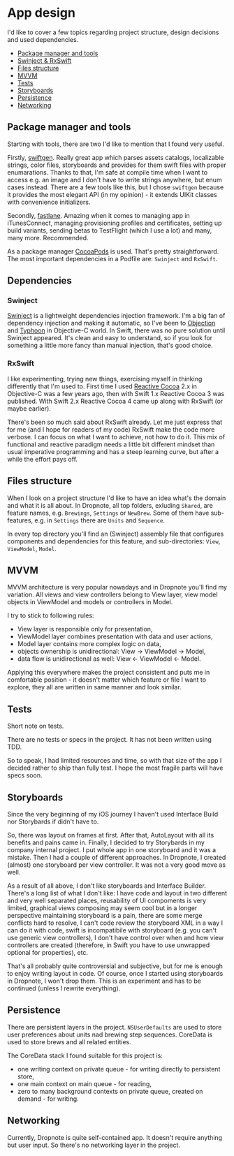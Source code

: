# App design

I'd like to cover a few topics regarding project structure, design decisions and used dependencies.

- [Package manager and tools](#package-manager-and-tools)
- [Swinject & RxSwift](#dependencies)
- [Files structure](#files-structure)
- [MVVM](#mvvm)
- [Tests](#tests)
- [Storyboards](#storyboards)
- [Persistence](#persistence)
- [Networking](#networking)

## Package manager and tools

Starting with tools, there are two I'd like to mention that I found very useful.

Firstly, [swiftgen](https://github.com/AliSoftware/SwiftGen). Really great app which parses assets catalogs, localizable strings, color files, storyboards and provides for them swift files with proper enumarations. Thanks to that, I'm safe at compile time when I want to access e.g. an image and I don't have to write strings anywhere, but enum cases instead.
There are a few tools like this, but I chose `swiftgen` because it provides the most elegant API (in my opinion) - it extends UIKit classes with convenience initializers.

Secondly, [fastlane](https://github.com/fastlane/fastlane). Amazing when it comes to managing app in iTunesConnect, managing provisioning profiles and certificates, setting up build variants, sending betas to TestFlight (which I use a lot) and many, many more. Recommended.

As a package manager [CocoaPods](https://cocoapods.org) is used. That's pretty straightforward. The most important dependencies in a Podfile are: `Swinject` and `RxSwift`.

## Dependencies

### Swinject

[Swinject](https://github.com/Swinject/Swinject) is a lightweight dependencies injection framework. I'm a big fan of dependency injection and making it automatic, so I've been to [Objection](http://objection-framework.org) and [Typhoon](http://typhoonframework.org) in Objective-C world. In Swift, there was no pure solution until Swinject appeared. It's clean and easy to understand, so if you look for something a little more fancy than manual injection, that's good choice.

### RxSwift

I like experimenting, trying new things, exercising myself in thinking differently that I'm used to. First time I used [Reactive Cocoa](https://github.com/ReactiveCocoa/ReactiveCocoa) 2.x in Objective-C was a few years ago, then with Swift 1.x Reactive Cocoa 3 was published. With Swift 2.x Reactive Cocoa 4 came up along with RxSwift (or maybe earlier).

There's been so much said about RxSwift already. Let me just express that for me (and I hope for readers of my code) RxSwift make the code more verbose. I can focus on what I want to achieve, not how to do it. This mix of functional and reactive paradigm needs a little bit different mindset than usual imperative programming and has a steep learning curve, but after a while the effort pays off.

## Files structure

When I look on a project structure I'd like to have an idea what's the domain and what it is all about. In Dropnote, all top folders, exluding `Shared`, are feature names, e.g. `Brewings`, `Settings` or `NewBrew`. Some of them have sub-features, e.g. in `Settings` there are `Units` and `Sequence`.

In every top directory you'll find an (Swinject) assembly file that configures components and dependencies for this feature, and sub-directories: `View`, `ViewModel`, `Model`.

## MVVM

MVVM architecture is very popular nowadays and in Dropnote you'll find my variation. All views and view controllers belong to View layer, view model objects in ViewModel and models or controllers in Model.

I try to stick to following rules:

- View layer is responsible only for presentation,
- ViewModel layer combines presentation with data and user actions,
- Model layer contains more complex logic on data,
- objects ownership is unidirectional: View -> ViewModel -> Model,
- data flow is unidirectional as well: View <- ViewModel <- Model.

Applying this everywhere makes the project consistent and puts me in comfortable position - it doesn't matter which feature or file I want to explore, they all are written in same manner and look similar.

## Tests

Short note on tests.

There are no tests or specs in the project. It has not been written using TDD.

So to speak, I had limited resources and time, so with that size of the app I decided rather to ship than fully test. I hope the most fragile parts will have specs soon.

## Storyboards

Since the very beginning of my iOS journey I haven't used Interface Build nor Storybards if didn't have to.

So, there was layout on frames at first. After that, AutoLayout with all its benefits and pains came in. Finally, I decided to try Storybards in my company internal project. I put whole app in one storyboard and it was a mistake.
Then I had a couple of different approaches. In Dropnote, I created (almost) one storyboard per view controller. It was not a very good move as well.

As a result of all above, I don't like storyboards and Interface Builder. There's a long list of what I don't like: I have code and layout in two different and very well separated places, reusability of UI compoments is very limited, graphical views composing may seem cool but in a longer perspective maintaining storyboard is a pain, there are some merge conflicts hard to resolve, I can't code review the storyboard XML in a way I can do it with code, swift is incompatibile with storyboard (e.g. you can't use generic view controllers), I don't have control over when and how view controllers are created (therefore, in Swift you have to use unwrapped optional for properties), etc.

That's all probably quite controversial and subjective, but for me is enough to enjoy writing layout in code. Of course, once I started using storyboards in Dropnote, I won't drop them. This is an experiment and has to be continued (unless I rewrite everything).

## Persistence

There are persistent layers in the project. `NSUserDefaults` are used to store user preferences about units nad brewing step sequences. CoreData is used to store brews and all related entities.

The CoreData stack I found suitable for this project is:

- one writing context on private queue - for writing directly to persistent store,
- one main context on main queue - for reading,
- zero to many background contexts on private queue, created on demand - for writing.

## Networking

Currently, Dropnote is quite self-contained app. It doesn't require anything but user input. So there's no networking layer in the project.
